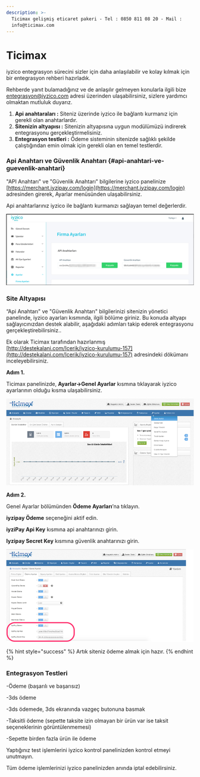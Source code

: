 ```yaml
---
description: >-
  Ticimax gelişmiş eticaret pakeri - Tel : 0850 811 08 20 - Mail :
  info@ticimax.com
---
```


# Ticimax


iyzico entegrasyon sürecini sizler için daha anlaşılabilir ve kolay kılmak için bir entegrasyon rehberi hazırladık.

Rehberde yanıt bulamadığınız ve de anlaşılır gelmeyen konularla ilgili bize  entegrasyon@iyzico.com adresi üzerinden ulaşabilirsiniz, sizlere yardımcı olmaktan mutluluk duyarız.

1. **Api anahtaraları :** Siteniz üzerinde iyzico ile bağlantı kurmanız için gerekli olan anahtarlardır.
2. **Sitenizin altyapısı :** Sitenizin altyapısına uygun modülümüzü indirerek entegrasyonu gerçekleştirmelisiniz.
3. **Entegrasyon testleri :** Ödeme sisteminin sitenizde sağlıklı şekilde çalıştığından emin olmak için gerekli olan en temel testlerdir.

### **Api Anahtarı ve Güvenlik Anahtarı**  {#api-anahtari-ve-guevenlik-anahtari}

"API Anahtarı" ve "Güvenlik Anahtarı" bilgilerine iyzico panelinize [https://merchant.iyzipay.com/login](https://merchant.iyzipay.com/login) adresinden girerek,  Ayarlar menüsünden ulaşabilirsiniz.

Api anahtarlarınız iyzico ile bağlantı kurmanızı sağlayan temel değerlerdir.

![](../.gitbook/assets/screen_shot_2018-07-11_at_10_13_26%20%282%29.png)

### **Site Altyapısı**

“Api Anahtarı" ve "Güvenlik Anahtarı" bilgilerinizi sitenizin yönetici panelinde, iyzico ayarları kısmında,  ilgili bölüme giriniz. Bu konuda altyapı sağlayıcınızdan destek alabilir, aşağıdaki adımları takip ederek entegrasyonu gerçekleştirebilirsiniz.. 

Ek olarak Ticimax tarafından hazırlanmış [http://destekalani.com/Icerik/iyzico-kurulumu-157](http://destekalani.com/Icerik/iyzico-kurulumu-157) adresindeki dökümanı inceleyebilirsiniz.

**Adım 1.**

Ticimax panelinizde, **Ayarlar-&gt;Genel Ayarlar** kısmına tıklayarak iyzico ayarlarının olduğu kısma ulaşabilirsiniz.

![](../.gitbook/assets/picture1%20%281%29.png)

**Adım 2.**

Genel Ayarlar bölümünden **Ödeme Ayarları**’na tıklayın.

**iyzipay Ödeme** seçeneğini aktif edin.

**iyziPay Api Key** kısmına api anahtarınızı girin.

**Iyzipay Secret Key** kısmına güvenlik anahtarınızı girin.

![](../.gitbook/assets/picture1-3.png)

{% hint style="success" %}
Artık siteniz ödeme almak için hazır.
{% endhint %}

### **Entegrasyon Testleri**

-Ödeme \(başarılı ve başarısız\)

-3ds ödeme

-3ds ödemede, 3ds ekranında vazgeç butonuna basmak

-Taksitli ödeme \(sepette taksite izin olmayan bir ürün var ise taksit seçeneklerinin görüntülenmemesi\)

-Sepette birden fazla ürün ile ödeme

Yaptığınız test işlemlerini iyzico kontrol panelinizden kontrol etmeyi unutmayın.

Tüm ödeme işlemlerinizi iyzico panelinizden anında iptal edebilirsiniz.

